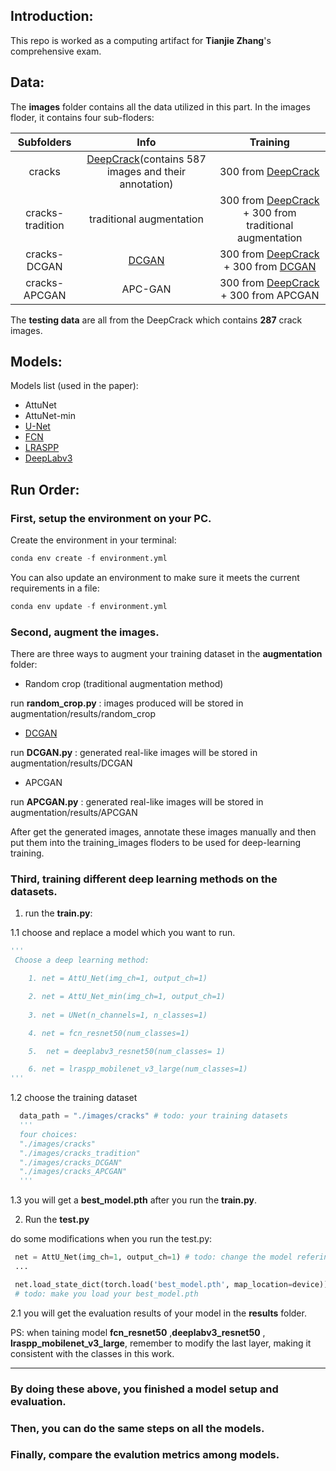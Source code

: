 ## Introduction:

This repo is worked as a computing artifact for **Tianjie Zhang**'s comprehensive exam.


## Data:

The **images** folder contains all the data utilized in this part. In the images floder, it contains four sub-floders: 


| Subfolders      | Info                                           |   Training | 
| :------------:   | :-------------:                                  |:--------:|
| cracks          |  [DeepCrack](https://github.com/yhlleo/DeepCrack)(contains 587 images and their annotation)| 300 from [DeepCrack](https://github.com/yhlleo/DeepCrack)|
| cracks-tradition| traditional augmentation   |300 from [DeepCrack](https://github.com/yhlleo/DeepCrack) + 300 from traditional augmentation |
| cracks-DCGAN     |   [DCGAN](https://github.com/soumith/dcgan.torch)     |300 from [DeepCrack](https://github.com/yhlleo/DeepCrack) + 300  from [DCGAN](https://github.com/soumith/dcgan.torch) |
| cracks-APCGAN|    APC-GAN    | 300  from [DeepCrack](https://github.com/yhlleo/DeepCrack) + 300 from APCGAN    |      

The **testing data** are all from the DeepCrack which contains **287** crack images.

## Models:

Models list (used in the paper): 

- AttuNet
- AttuNet-min
- [U-Net](https://github.com/milesial/Pytorch-UNet)
- [FCN](https://pytorch.org/vision/stable/models/generated/torchvision.models.segmentation.fcn_resnet50.html#torchvision.models.segmentation.fcn_resnet50)
- [LRASPP](https://pytorch.org/vision/stable/models/generated/torchvision.models.segmentation.lraspp_mobilenet_v3_large.html#torchvision.models.segmentation.lraspp_mobilenet_v3_large)
- [DeepLabv3](https://pytorch.org/vision/stable/models/generated/torchvision.models.segmentation.deeplabv3_resnet50.html#torchvision.models.segmentation.deeplabv3_resnet50)


## Run Order:
### First, setup the environment on your PC.
 Create the environment in your terminal: 
```python 
conda env create -f environment.yml 
```
You can also update an environment to make sure it meets the current requirements in a file:
```python 
conda env update -f environment.yml
```
### Second, augment the images.

There are three ways to augment your training dataset in the **augmentation** folder:

- Random crop (traditional augmentation method)

run **random_crop.py** : images produced will be stored in augmentation/results/random_crop


- [DCGAN](https://github.com/soumith/dcgan.torch)

run **DCGAN.py** : generated real-like images will be stored in augmentation/results/DCGAN

- APCGAN

run **APCGAN.py** : generated real-like images will be stored in augmentation/results/APCGAN


After get the generated images, annotate these images manually and then put them into the training_images floders to be used for deep-learning training.

### Third, training different deep learning methods on the datasets.

1. run the **train.py**: 

1.1  choose and replace a model which you want to run.

```python 
'''
 Choose a deep learning method:

    1. net = AttU_Net(img_ch=1, output_ch=1)

    2. net = AttU_Net_min(img_ch=1, output_ch=1)
    
    3. net = UNet(n_channels=1, n_classes=1)

    4. net = fcn_resnet50(num_classes=1)

    5.  net = deeplabv3_resnet50(num_classes= 1)

    6. net = lraspp_mobilenet_v3_large(num_classes=1)
'''
```

1.2 choose the training dataset
```python 
  data_path = "./images/cracks" # todo: your training datasets
  '''
  four choices: 
  "./images/cracks"
  "./images/cracks_tradition"
  "./images/cracks_DCGAN"
  "./images/cracks_APCGAN"
  '''
```
1.3 you will get a **best_model.pth** after you run the **train.py**.

2. Run the **test.py**

do some modifications when you run the test.py:
```python 
 net = AttU_Net(img_ch=1, output_ch=1) # todo: change the model refering to your trained model
 ...

 net.load_state_dict(torch.load('best_model.pth', map_location=device)) # todo
 # todo: make you load your best_model.pth
```
2.1 you will get the evaluation results of your model in the **results** folder.


PS: when taining model **fcn_resnet50** ,**deeplabv3_resnet50** , **lraspp_mobilenet_v3_large**, remember to modify the last layer, making it consistent with the classes in this work.

---


### By doing these above, you finished a model setup and evaluation. 
### Then, you can do the same steps on all the models.
### Finally, compare the evalution metrics among models.





